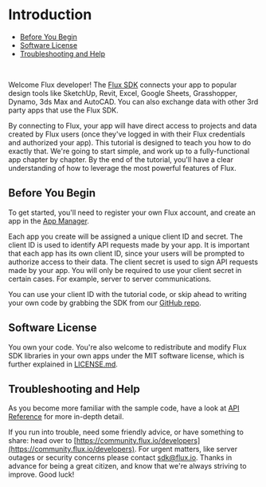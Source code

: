 # Introduction

* [Before You Begin](#before-you-begin)
* [Software License](#software-license)
* [Troubleshooting and Help](#troubleshooting-and-help)

&nbsp;

Welcome Flux developer! The [Flux SDK](https://github.com/fluxio/flux-sdk-js) connects your app to popular design tools like SketchUp, Revit, Excel, Google Sheets, Grasshopper, Dynamo, 3ds Max and AutoCAD. You can also exchange data with other 3rd party apps that use the Flux SDK.

By connecting to Flux, your app will have direct access to projects and data created by Flux users (once they've logged in with their Flux credentials and authorized your app). This tutorial is designed to teach you how to do exactly that. We're going to start simple, and work up to a fully-functional app chapter by chapter. By the end of the tutorial, you'll have a clear understanding of how to leverage the most powerful features of Flux.

## <a id="before-you-begin"></a>Before You Begin

To get started, you'll need to register your own Flux account, and create an app in the [App Manager](https://flux.io/developer/apps). 

Each app you create will be assigned a unique client ID and secret. The client ID is used to identify API requests made by your app. It is important that each app has its own client ID, since your users will be prompted to authorize access to their data. The client secret is used to sign API requests made by your app. You will only be required to use your client secret in certain cases. For example, server to server communications.

You can use your client ID with the tutorial code, or skip ahead to writing your own code by grabbing the SDK from our [GitHub repo](https://github.com/fluxio/flux-sdk-js).

## <a id="software-license"></a>Software License

You own your code. You're also welcome to redistribute and modify Flux SDK libraries in your own apps under the MIT software license, which is further explained in [LICENSE.md](https://github.com/fluxio/flux-sdk-js/blob/master/LICENSE.md).

## <a id="troubleshooting-and-help"></a>Troubleshooting and Help

As you become more familiar with the sample code, have a look at [API Reference](./api/README.md) for more in-depth detail.

If you run into trouble, need some friendly advice, or have something to share: head over to [https://community.flux.io/developers](https://community.flux.io/developers). For urgent matters, like server outages or security concerns please contact [sdk@flux.io](mailto:sdk@flux.io). Thanks in advance for being a great citizen, and know that we're always striving to improve. Good luck!
